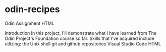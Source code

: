 # odin-recipes
Odin Assignment HTML

Introduction
In this project, I'll demonstrate what I have learned from The Odin Project's Foundation course so far. Skills that I've acquired include utlizing:
    the Unix shell
    git and github repositories
    Visual Studio Code
    HTML